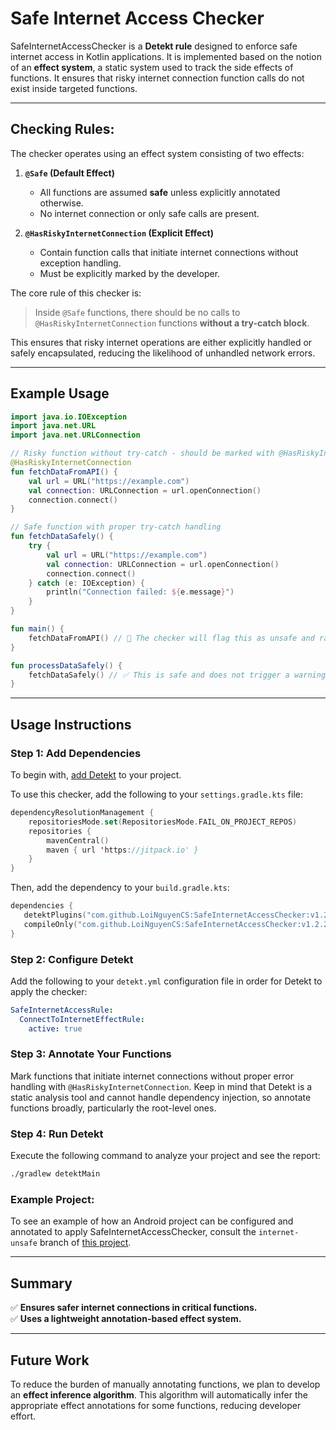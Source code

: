 # Safe Internet Access Checker

SafeInternetAccessChecker is a **Detekt rule** designed to enforce safe internet access in Kotlin applications. It is implemented based on the notion of an **effect system**, a static system used to track the side effects of functions. It ensures that risky internet connection function calls do not exist inside targeted functions.

---

## Checking Rules:
The checker operates using an effect system consisting of two effects:

1. **`@Safe` (Default Effect)**
   - All functions are assumed **safe** unless explicitly annotated otherwise.
   - No internet connection or only safe calls are present.

2. **`@HasRiskyInternetConnection` (Explicit Effect)**
   - Contain function calls that initiate internet connections without exception handling.
   - Must be explicitly marked by the developer.

The core rule of this checker is: 

> Inside `@Safe` functions, there should be no calls to `@HasRiskyInternetConnection` functions **without a try-catch block**.

This ensures that risky internet operations are either explicitly handled or safely encapsulated, reducing the likelihood of unhandled network errors.

---

## Example Usage

```kotlin
import java.io.IOException
import java.net.URL
import java.net.URLConnection

// Risky function without try-catch - should be marked with @HasRiskyInternetConnection
@HasRiskyInternetConnection
fun fetchDataFromAPI() {
    val url = URL("https://example.com")
    val connection: URLConnection = url.openConnection()
    connection.connect()
}

// Safe function with proper try-catch handling
fun fetchDataSafely() {
    try {
        val url = URL("https://example.com")
        val connection: URLConnection = url.openConnection()
        connection.connect()
    } catch (e: IOException) {
        println("Connection failed: ${e.message}")
    }
}

fun main() {
    fetchDataFromAPI() // 🚨 The checker will flag this as unsafe and raise a warning.
}

fun processDataSafely() {
    fetchDataSafely() // ✅ This is safe and does not trigger a warning
}
```

---

## Usage Instructions

### Step 1: Add Dependencies
To begin with, [add Detekt](https://detekt.dev/docs/intro) to your project.

To use this checker, add the following to your `settings.gradle.kts` file:

```kotlin
dependencyResolutionManagement {
    repositoriesMode.set(RepositoriesMode.FAIL_ON_PROJECT_REPOS)
    repositories {
        mavenCentral()
        maven { url 'https://jitpack.io' }
    }
}
```

Then, add the dependency to your `build.gradle.kts`:

```kotlin
dependencies {
   detektPlugins("com.github.LoiNguyenCS:SafeInternetAccessChecker:v1.2.2") 
   compileOnly("com.github.LoiNguyenCS:SafeInternetAccessChecker:v1.2.2")
}
```

### Step 2: Configure Detekt
Add the following to your `detekt.yml` configuration file in order for Detekt to apply the checker:

```yaml
SafeInternetAccessRule:
  ConnectToInternetEffectRule:
    active: true
```

### Step 3: Annotate Your Functions
Mark functions that initiate internet connections without proper error handling with `@HasRiskyInternetConnection`. Keep in mind that Detekt is a static analysis tool and cannot handle dependency injection, so annotate functions broadly, particularly the root-level ones. 

### Step 4: Run Detekt
Execute the following command to analyze your project and see the report:

```sh
./gradlew detektMain
```

### Example Project:
To see an example of how an Android project can be configured and annotated to apply SafeInternetAccessChecker, consult the `internet-unsafe` branch of [this project](https://github.com/LoiNguyenCS/BookShelf/tree/internet-unsafe).

---

## Summary
✅ **Ensures safer internet connections in critical functions.**  
✅ **Uses a lightweight annotation-based effect system.**  

---

## Future Work
To reduce the burden of manually annotating functions, we plan to develop an **effect inference algorithm**. This algorithm will automatically infer the appropriate effect annotations for some functions, reducing developer effort.

